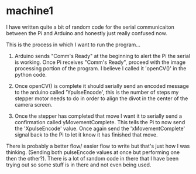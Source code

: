 # machine1

I have written quite a bit of random code for the serial communicaiton between the Pi and Arduino and honestly just really confused now. 

This is the process in which I want to run the program...

1. Arduino sends "Comm's Ready" at the beginning to alert the Pi the serial is working. Once Pi receives "Comm's Ready", proceed with the image processing portion of the program. I believe I called it 'openCV()' in the python code.

2. Once openCV() is complete it should serially send an encoded message to the arduino called 'YpulseEncode', this is the number of steps my stepper motor needs to do in order to align the divot in the center of the camera screen. 

3. Once the stepper has completed that move I want it to serially send a confirmation called yMovementComplete. This tells the Pi to now send the 'XpulseEncode' value. Once again send the 'xMovementComplete' signal back to the Pi to let it know it has finished that move.

There is probably a better flow/ easier flow to write but that's just how I was thinking. (Sending both pulseEncode values at once but performing one then the other?). There is a lot of random code in there that I have been trying out so some stuff is in there and not even being used. 
